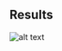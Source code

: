 ## Results
![alt text](https://github.com/niladri-lahiri/mnist-example/blob/feature/debugging_cleaning_and_model_selection/images/MT19AIE272_MLOPS_Assignment_5_Results.PNG)
